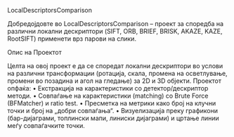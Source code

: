 LocalDescriptorsComparison

Добредојдовте во LocalDescriptorsComparison – проект за споредба на различни локални дескриптори (SIFT, ORB, BRIEF, BRISK, AKAZE, KAZE, RootSIFT) применети врз парови на слики.

Опис на Проектот

Целта на овој проект е да се споредат локални дескриптори во услови на различни трансформации (ротација, скала, промена на осветлување, промени во позадина и агол на гледање) за 2D и 3D објекти. Проектот опфаќа:
	•	Екстракција на карактеристики со детектор/дескриптор методи.
	•	Совпаѓање на карактеристики (matching) со Brute Force (BFMatcher) и ratio test.
	•	Пресметка на метрики како број на клучни точки и број на „добри совпаѓања“.
	•	Визуелизација преку графикони (бар-дијаграми, топлински мапи, линиски дијаграми) и цртање линии меѓу совпаѓачките точки.
